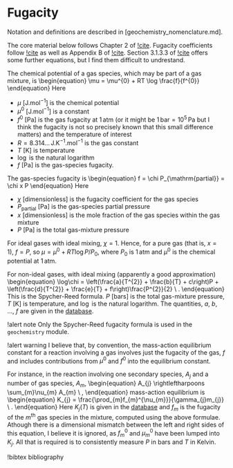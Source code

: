 # Fugacity

Notation and definitions are described in [geochemistry_nomenclature.md].

The core material below follows Chapter 2 of [!cite](prausnitz).  Fugacity coefficients follow [!cite](spycher1988) as well as Appendix B of [!cite](toughreact).  Section 3.1.3.3 of [!cite](bethke_2007) offers some further equations, but I find them difficult to undrestand.

The chemical potential of a gas species, which may be part of a gas mixture, is
\begin{equation}
\mu = \mu^{0} + RT \log \frac{f}{f^{0}}
\end{equation}
Here

- $\mu$ \[J.mol$^{-1}$\] is the chemical potential
- $\mu^{0}$ \[J.mol$^{-1}$\] is a constant
- $f^{0}$ \[Pa\] is the gas fugacity at 1$\,$atm (or it might be $1\,\mathrm{bar}=10^{5}\,\mathrm{Pa}$ but I think the fugacity is not so precisely known that this small difference matters) and the temperature of interest
- $R = 8.314\ldots\,$J.K$^{-1}$.mol$^{-1}$ is the gas constant
- $T$ \[K\] is temperature
- $\log$ is the natural logarithm
- $f$ \[Pa\] is the gas-species fugacity.

The gas-species fugacity is
\begin{equation}
f = \chi P_{\mathrm{partial}} = \chi x P
\end{equation}
Here

- $\chi$ \[dimensionless\] is the fugacity coefficient for the gas species
- $P_{\mathrm{partial}}$ \[Pa\] is the gas-species partial pressure
- $x$ \[dimensionless\] is the mole fraction of the gas species within the gas mixture
- $P$ \[Pa\] is the total gas-mixture pressure

For ideal gases with ideal mixing, $\chi=1$.  Hence, for a pure gas (that is, $x=1$), $f=P$, so $\mu = \mu^{0} + RT\log P/P_{0}$, where $P_{0}$ is 1$\,$atm and $\mu^{0}$ is the chemical potential at 1$\,$atm.

For non-ideal gases, with ideal mixing (apparently a good approximation)
\begin{equation}
\log\chi = \left(\frac{a}{T^{2}} + \frac{b}{T} + c\right)P + \left(\frac{d}{T^{2}} + \frac{e}{T} + f\right)\frac{P^{2}}{2} \ .
\end{equation}
This is the Spycher-Reed formula.  $P$ \[bars\] is the total gas-mixture pressure, $T$ \[K\] is temperature, and $\log$ is the natural logarithm.  The quantities, $a$, $b$, $\ldots$, $f$ are given in the [database](database.md).

!alert note
Only the Spycher-Reed fugacity formula is used in the `geochemistry` module.

!alert warning
I believe that, by convention, the mass-action equilibrium constant for a reaction involving a gas involves just the fugacity of the gas, $f$ and includes contributions from $\mu^{0}$ and $f^{0}$ into the equilibrium constant.

For instance, in the reaction involving one secondary species, $A_{j}$ and a number of gas species, $A_{m}$,
\begin{equation}
A_{j} \rightleftharpoons \sum_{m}\nu_{m} A_{m} \ ,
\end{equation}
mass-action equilibrium is
\begin{equation}
K_{j} = \frac{\prod_{m}f_{m}^{\nu_{m}}}{\gamma_{j}m_{j}} \ .
\end{equation}
Here $K_{j}(T)$ is given in the [database](database.md) and $f_{m}$ is the fugacity of the $m^{\mathrm{th}}$ gas species in the mixture, computed using the above formulae.  Athough there is a dimensional mismatch between the left and right sides of this equation, I believe it is ignored, as $f^{0}_{m}$ and $\mu^{0}_{m}$ have been lumped into $K_{j}$.  All that is required is to consistently measure $P$ in bars and $T$ in Kelvin.


!bibtex bibliography
